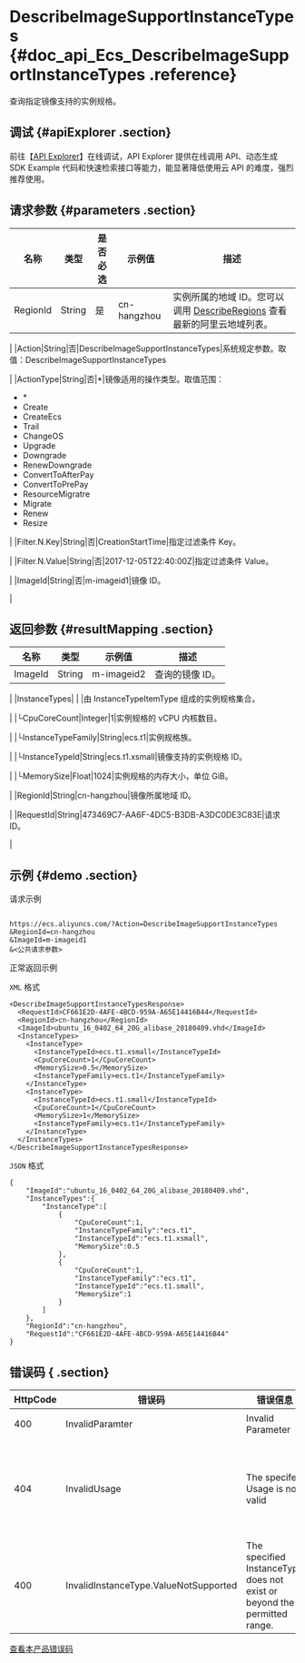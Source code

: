 # DescribeImageSupportInstanceTypes {#doc_api_Ecs_DescribeImageSupportInstanceTypes .reference}

查询指定镜像支持的实例规格。

## 调试 {#apiExplorer .section}

前往【[API Explorer](https://api.aliyun.com/#product=Ecs&api=DescribeImageSupportInstanceTypes)】在线调试，API Explorer 提供在线调用 API、动态生成 SDK Example 代码和快速检索接口等能力，能显著降低使用云 API 的难度，强烈推荐使用。

## 请求参数 {#parameters .section}

|名称|类型|是否必选|示例值|描述|
|--|--|----|---|--|
|RegionId|String|是|cn-hangzhou|实例所属的地域 ID。您可以调用 [DescribeRegions](~~25609~~) 查看最新的阿里云地域列表。

 |
|Action|String|否|DescribeImageSupportInstanceTypes|系统规定参数。取值：DescribeImageSupportInstanceTypes

 |
|ActionType|String|否|\*|镜像适用的操作类型。取值范围：

 -   \*
-   Create
-   CreateEcs
-   Trail
-   ChangeOS
-   Upgrade
-   Downgrade
-   RenewDowngrade
-   ConvertToAfterPay
-   ConvertToPrePay
-   ResourceMigratre
-   Migrate
-   Renew
-   Resize

 |
|Filter.N.Key|String|否|CreationStartTime|指定过滤条件 Key。

 |
|Filter.N.Value|String|否|2017-12-05T22:40:00Z|指定过滤条件 Value。

 |
|ImageId|String|否|m-imageid1|镜像 ID。

 |

## 返回参数 {#resultMapping .section}

|名称|类型|示例值|描述|
|--|--|---|--|
|ImageId|String|m-imageid2|查询的镜像 ID。

 |
|InstanceTypes| | |由 InstanceTypeItemType 组成的实例规格集合。

 |
|└CpuCoreCount|Integer|1|实例规格的 vCPU 内核数目。

 |
|└InstanceTypeFamily|String|ecs.t1|实例规格族。

 |
|└InstanceTypeId|String|ecs.t1.xsmall|镜像支持的实例规格 ID。

 |
|└MemorySize|Float|1024|实例规格的内存大小，单位 GiB。

 |
|RegionId|String|cn-hangzhou|镜像所属地域 ID。

 |
|RequestId|String|473469C7-AA6F-4DC5-B3DB-A3DC0DE3C83E|请求 ID。

 |

## 示例 {#demo .section}

请求示例

``` {#request_demo}

https://ecs.aliyuncs.com/?Action=DescribeImageSupportInstanceTypes
&RegionId=cn-hangzhou
&ImageId=m-imageid1
&<公共请求参数>

```

正常返回示例

`XML` 格式

``` {#xml_return_success_demo}
<DescribeImageSupportInstanceTypesResponse>
  <RequestId>CF661E2D-4AFE-4BCD-959A-A65E14416B44</RequestId>
  <RegionId>cn-hangzhou</RegionId>
  <ImageId>ubuntu_16_0402_64_20G_alibase_20180409.vhd</ImageId>
  <InstanceTypes>
    <InstanceType>
      <InstanceTypeId>ecs.t1.xsmall</InstanceTypeId>
      <CpuCoreCount>1</CpuCoreCount>
      <MemorySize>0.5</MemorySize>
      <InstanceTypeFamily>ecs.t1</InstanceTypeFamily>
    </InstanceType>
    <InstanceType>
      <InstanceTypeId>ecs.t1.small</InstanceTypeId>
      <CpuCoreCount>1</CpuCoreCount>
      <MemorySize>1</MemorySize>
      <InstanceTypeFamily>ecs.t1</InstanceTypeFamily>
    </InstanceType>
  </InstanceTypes>
</DescribeImageSupportInstanceTypesResponse>

```

`JSON` 格式

``` {#json_return_success_demo}
{
	"ImageId":"ubuntu_16_0402_64_20G_alibase_20180409.vhd",
	"InstanceTypes":{
		"InstanceType":[
			{
				"CpuCoreCount":1,
				"InstanceTypeFamily":"ecs.t1",
				"InstanceTypeId":"ecs.t1.xsmall",
				"MemorySize":0.5
			},
			{
				"CpuCoreCount":1,
				"InstanceTypeFamily":"ecs.t1",
				"InstanceTypeId":"ecs.t1.small",
				"MemorySize":1
			}
		]
	},
	"RegionId":"cn-hangzhou",
	"RequestId":"CF661E2D-4AFE-4BCD-959A-A65E14416B44"
}
```

## 错误码 { .section}

|HttpCode|错误码|错误信息|描述|
|--------|---|----|--|
|400|InvalidParamter|Invalid Parameter|指定的参数不合法。|
|404|InvalidUsage|The specifed Usage is not valid|指定有引用关系的资源类型（image、disk、image\_disk、none）不合法。|
|400|InvalidInstanceType.ValueNotSupported|The specified InstanceType does not exist or beyond the permitted range.|指定的实例规格不支持。|

[查看本产品错误码](https://error-center.aliyun.com/status/product/Ecs)


